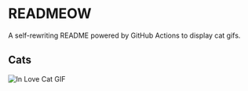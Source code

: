 # READMEOW

A self-rewriting README powered by GitHub Actions to display cat gifs.

## Cats

![In Love Cat GIF](https://media3.giphy.com/media/MDJ9IbxxvDUQM/200.gif?cid=9acd02dacr4h9myqmjx2vfzkl0noik2l077zwntq59a40xyu&ep=v1_gifs_search&rid=200.gif&ct=g)
